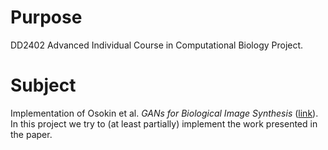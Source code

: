 # Purpose
DD2402 Advanced Individual Course in Computational Biology Project.

# Subject
Implementation of Osokin et al. _GANs for Biological Image Synthesis_ ([link](https://arxiv.org/abs/1708.04692)). In this project we try to (at least partially) implement the work presented in the paper.
